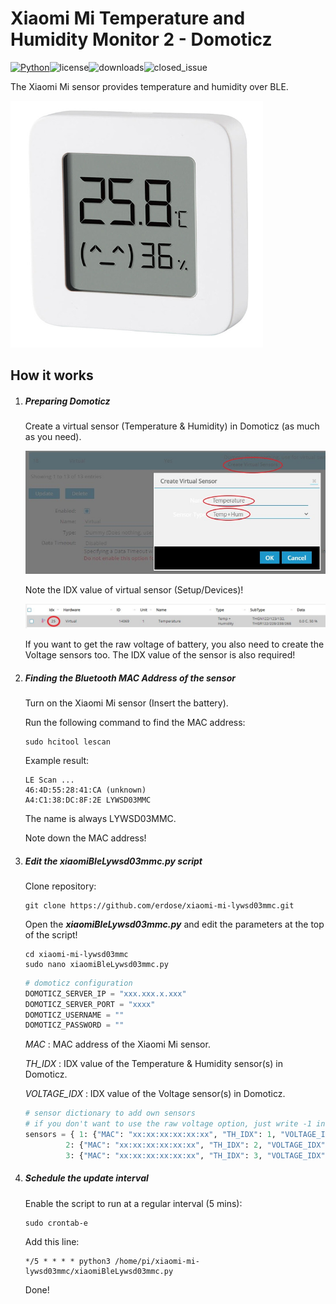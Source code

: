 # Xiaomi Mi Temperature and Humidity Monitor 2 - Domoticz

[![Python](https://img.shields.io/badge/python-3-brightgreen.svg)]()![license](https://img.shields.io/github/license/erdose/xiaomi-mi-lywsd03mmc)![downloads](https://img.shields.io/github/downloads/erdose/xiaomi-mi-lywsd03mmc/total)![closed_issue](https://img.shields.io/github/issues-closed-raw/erdose/xiaomi-mi-lywsd03mmc)

The Xiaomi Mi sensor provides temperature and humidity over BLE.

![xiaomi_mi_2](Pictures/mi-temperature-and-humidity-monitor-2.jpg)

## How it works

1. ##### Preparing Domoticz

   Create a virtual sensor (Temperature & Humidity) in Domoticz (as much as you need).

   ![virtual_sensor](Pictures/temp_humid.jpg)

   Note the IDX value of virtual sensor (Setup/Devices)!

   ![virtual_sensor_idx](Pictures/temp_idx.jpg)

   If you want to get the raw voltage of battery, you also need to create the Voltage sensors too. The IDX value of the sensor is also required!

2. ##### Finding the Bluetooth MAC Address of the sensor

   Turn on the Xiaomi Mi sensor (Insert the battery).

   Run the following command to find the MAC address:

   ```shell
   sudo hcitool lescan
   ```

   Example result:

   ```shell
   LE Scan ...
   46:4D:55:28:41:CA (unknown)
   A4:C1:38:DC:8F:2E LYWSD03MMC
   ```

   The name is always LYWSD03MMC.

   Note down the MAC address!

3. ##### Edit the xiaomiBleLywsd03mmc.py script

   Clone repository:

   ```shell
   git clone https://github.com/erdose/xiaomi-mi-lywsd03mmc.git
   ```

   Open the ***xiaomiBleLywsd03mmc.py*** and edit the parameters at the top of the script!

   ```shell
   cd xiaomi-mi-lywsd03mmc
   sudo nano xiaomiBleLywsd03mmc.py
   ```

   ```python
   # domoticz configuration
   DOMOTICZ_SERVER_IP = "xxx.xxx.x.xxx"
   DOMOTICZ_SERVER_PORT = "xxxx"
   DOMOTICZ_USERNAME = ""
   DOMOTICZ_PASSWORD = ""
   ```

   *MAC* : MAC address of the Xiaomi Mi sensor.

   *TH_IDX* : IDX value of the Temperature & Humidity sensor(s) in Domoticz.

   *VOLTAGE_IDX* : IDX value of the Voltage sensor(s) in Domoticz.

   ```python
   # sensor dictionary to add own sensors
   # if you don't want to use the raw voltage option, just write -1 in the VOLTAGE_IDX value field
   sensors = { 1: {"MAC": "xx:xx:xx:xx:xx:xx", "TH_IDX": 1, "VOLTAGE_IDX": -1},
   			2: {"MAC": "xx:xx:xx:xx:xx:xx", "TH_IDX": 2, "VOLTAGE_IDX": -1},
   			3: {"MAC": "xx:xx:xx:xx:xx:xx", "TH_IDX": 3, "VOLTAGE_IDX": -1}}
   ```

4. ##### Schedule the update interval

   Enable the script to run at a regular interval (5 mins):

   ```shell
   sudo crontab-e
   ```

   Add this line:

   ```shell
   */5 * * * * python3 /home/pi/xiaomi-mi-lywsd03mmc/xiaomiBleLywsd03mmc.py
   ```

   Done! 
